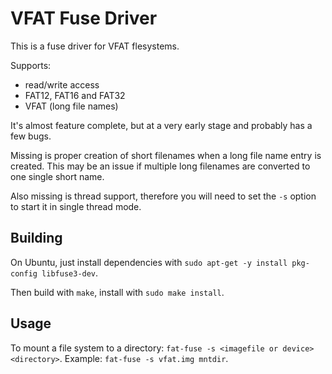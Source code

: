 # VFAT Fuse Driver

This is a fuse driver for VFAT flesystems.

Supports:
* read/write access
* FAT12, FAT16 and FAT32
* VFAT (long file names)

It's almost feature complete, but at a very early stage and probably has a few bugs.

Missing is proper creation of short filenames when a long file name entry is created. This may be an issue if multiple long filenames are converted to one single short name.

Also missing is thread support, therefore you will need to set the `-s` option to start it in single thread mode.

## Building

On Ubuntu, just install dependencies with `sudo apt-get -y install pkg-config libfuse3-dev`.

Then build with `make`, install with `sudo make install`.

## Usage

To mount a file system to a directory: `fat-fuse -s <imagefile or device> <directory>`. Example: `fat-fuse -s vfat.img mntdir`.
